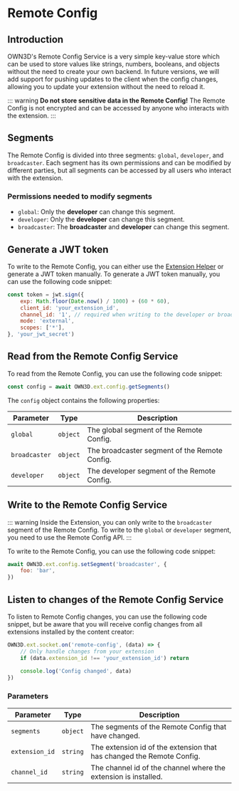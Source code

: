 # Remote Config <Badge text="public beta" type="warning"/>

## Introduction

OWN3D's Remote Config Service is a very simple key-value store which can be used to store values like strings, numbers,
booleans, and objects without the need to create your own backend. In future versions, we will add support for
pushing updates to the client when the config changes, allowing you to update your extension without the need to
reload it.

::: warning
**Do not store sensitive data in the Remote Config!** The Remote Config is not encrypted and can be accessed by anyone
who interacts with the extension.
:::

## Segments

The Remote Config is divided into three segments: `global`, `developer`, and `broadcaster`. Each segment has its own
permissions and can be modified by different parties, but all segments can be accessed by all users who interact with
the extension.

### Permissions needed to modify segments

- `global`:  Only the **developer** can change this segment.
- `developer`: Only the **developer** can change this segment.
- `broadcaster`: The **broadcaster** and **developer** can change this segment.

## Generate a JWT token

To write to the Remote Config, you can either use the [Extension Helper](extension-helper.md) or generate a JWT token
manually. To generate a JWT token manually, you can use the following code snippet:

```js
const token = jwt.sign({
    exp: Math.floor(Date.now() / 1000) + (60 * 60),
    client_id: 'your_extension_id',
    channel_id: '1', // required when writing to the developer or broadcaster segment
    mode: 'external',
    scopes: ['*'],
}, 'your_jwt_secret')
```

## Read from the Remote Config Service

To read from the Remote Config, you can use the following code snippet:

```js
const config = await OWN3D.ext.config.getSegments()
```

The `config` object contains the following properties:

| Parameter     | Type     | Description                                   |
|---------------|----------|-----------------------------------------------|
| `global`      | `object` | The global segment of the Remote Config.      |
| `broadcaster` | `object` | The broadcaster segment of the Remote Config. |
| `developer`   | `object` | The developer segment of the Remote Config.   |

## Write to the Remote Config Service

::: warning
Inside the Extension, you can only write to the `broadcaster` segment of the Remote Config. To write to the `global`
or `developer` segment, you need to use the Remote Config API.
:::

To write to the Remote Config, you can use the following code snippet:

```js
await OWN3D.ext.config.setSegment('broadcaster', {
    foo: 'bar',
})
```

## Listen to changes of the Remote Config Service

To listen to Remote Config changes, you can use the following code snippet, but be aware that you will receive
config changes from all extensions installed by the content creator:

```js
OWN3D.ext.socket.on('remote-config', (data) => {
    // Only handle changes from your extension
    if (data.extension_id !== 'your_extension_id') return
    
    console.log('Config changed', data)
})
```

### Parameters

| Parameter      | Type     | Description                                                           |
|----------------|----------|-----------------------------------------------------------------------|
| `segments`     | `object` | The segments of the Remote Config that have changed.                  |
| `extension_id` | `string` | The extension id of the extension that has changed the Remote Config. |
| `channel_id`   | `string` | The channel id of the channel where the extension is installed.       |
